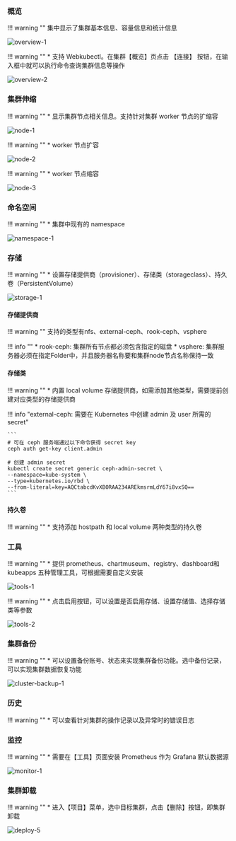
### 概览

!!! warning ""
    集中显示了集群基本信息、容量信息和统计信息

![overview-1](../img/user_manual/cluster/overview-1.png)

!!! warning ""
    * 支持 Webkubectl。在集群【概览】页点击 【连接】 按钮，在输入框中就可以执行命令查询集群信息等操作

![overview-2](../img/user_manual/cluster/overview-2.png)

### 集群伸缩

!!! warning ""
    * 显示集群节点相关信息。支持针对集群 worker 节点的扩缩容

![node-1](../img/user_manual/cluster/node-1.png)

!!! warning ""
    * worker 节点扩容

![node-2](../img/user_manual/cluster/node-2.png)

!!! warning ""
    * worker 节点缩容

![node-3](../img/user_manual/cluster/node-3.png)

### 命名空间

!!! warning ""
    * 集群中现有的 namespace

![namespace-1](../img/user_manual/cluster/namespace-1.png)

### 存储

!!! warning ""
    * 设置存储提供商（provisioner）、存储类（storageclass）、持久卷（PersistentVolume）

![storage-1](../img/user_manual/cluster/storage-1.png)

#### 存储提供商

!!! warning ""
    支持的类型有nfs、external-ceph、rook-ceph、vsphere

!!! info ""
    * rook-ceph: 集群所有节点都必须包含指定的磁盘
    * vsphere: 集群服务器必须在指定Folder中，并且服务器名称要和集群node节点名称保持一致

#### 存储类

!!! warning ""
    * 内置 local volume 存储提供商，如需添加其他类型，需要提前创建对应类型的存储提供商

!!! info "external-ceph: 需要在 Kubernetes 中创建 admin 及 user 所需的 secret"

    ```
    # 可在 ceph 服务端通过以下命令获得 secret key
    ceph auth get-key client.admin

    # 创建 admin secret
    kubectl create secret generic ceph-admin-secret \
    --namespace=kube-system \
    --type=kubernetes.io/rbd \
    --from-literal=key=AQCtabcdKvXBORAA234AREkmsrmLdY67i8vxSQ==
    ```

#### 持久卷

!!! warning ""
    * 支持添加 hostpath 和 local volume 两种类型的持久卷

### 工具

!!! warning ""
    * 提供 prometheus、chartmuseum、registry、dashboard和kubeapps 五种管理工具，可根据需要自定义安装

![tools-1](../img/user_manual/cluster/tools-1.png)

!!! warning ""
    * 点击启用按钮，可以设置是否启用存储、设置存储值、选择存储类等参数

![tools-2](../img/user_manual/cluster/tools-2.png)

### 集群备份

!!! warning ""
    * 可以设置备份账号、状态来实现集群备份功能。选中备份记录，可以实现集群数据恢复功能

![cluster-backup-1](../img/user_manual/cluster/cluster-backup-1.png)

### 历史

!!! warning ""
    * 可以查看针对集群的操作记录以及异常时的错误日志

### 监控

!!! warning ""
    * 需要在【工具】页面安装 Prometheus 作为 Grafana 默认数据源

![monitor-1](../img/user_manual/cluster/monitor-1.png)

### 集群卸载

!!! warning ""
    * 进入【项目】菜单，选中目标集群，点击【删除】按钮，即集群卸载

![deploy-5](../img/user_manual/cluster/deploy-5.png)

